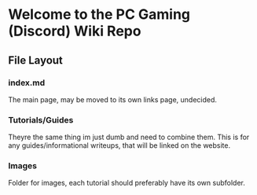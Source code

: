 # Welcome to the PC Gaming (Discord) Wiki Repo

## File Layout

### index.md

The main page, may be moved to its own links page, undecided.

### Tutorials/Guides

Theyre the same thing im just dumb and need to combine them. 
This is for any guides/informational writeups, that will be linked on the website.

### Images

Folder for images, each tutorial should preferably have its own subfolder.
